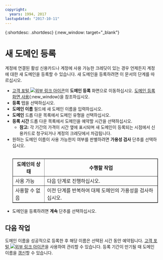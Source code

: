 ```yaml
---
copyright:
  years: 1994, 2017
lastupdated: "2017-10-11"
---
```


{:shortdesc: .shortdesc}
{:new_window: target="_blank"}

# 새 도메인 등록

계정에 연결된 활성 신용카드나 계정에 사용 가능한 크레딧이 있는 경우 언제든지 계정에 대한 새 도메인을 등록할 수 있습니다. 새 도메인을 등록하려면 이 문서의 단계를 따르십시오. 

* [고객 포털 ![외부 링크 아이콘](../../icons/launch-glyph.svg "외부 링크 아이콘")](https://control.softlayer.com/)의 **도메인 등록** 화면으로 이동하십시오. [도메인 등록 화면 사용](use-domain-reg-screen.html){:new_window}을 참조하십시오. 
* **등록** 탭을 선택하십시오. 
* **도메인 이름** 필드에 새 도메인 이름을 입력하십시오. 
* **도메인** 드롭 다운 목록에서 도메인 유형을 선택하십시오. 
* **등록 시간** 드롭 다운 목록에서 도메인을 예약할 시간을 선택하십시오. 
  * **참고:** 각 기간의 가격이 시간 옆에 표시되며 새 도메인이 등록되는 시점에서 신용카드로 청구되거나 계정의 크레딧에서 차감됩니다. 
* 원하는 도메인 이름이 사용 가능한지 여부를 판별하려면 **가용성 검사** 단추를 선택하십시오. <br/><br/><table border="1"><tbody><tr><th>도메인의 상태</th><th>수행할 작업</th></tr><tr><td>사용 가능</td><td>다음 단계로 진행하십시오. </td></tr><tr><td>사용할 수 없음</td><td>이전 단계를 반복하여 대체 도메인의 가용성을 검사하십시오. </td></tr></tbody></table>
* 도메인을 등록하려면 **계속** 단추를 선택하십시오. 

## 다음 작업

도메인 이름을 성공적으로 등록한 후 해당 이름은 선택된 시간 동안 예약됩니다. [고객 포털 ![외부 링크 아이콘](../../icons/launch-glyph.svg "외부 링크 아이콘")](https://control.softlayer.com/)을 사용하여 관리할 수 있습니다. 등록 기간이 만기될 때 도메인 이름을 [갱신](renew-multiple-existing-domains.html)할 수 있습니다. 
